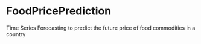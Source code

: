 # FoodPricePrediction
Time Series Forecasting to predict the future price of food commodities in a country 

